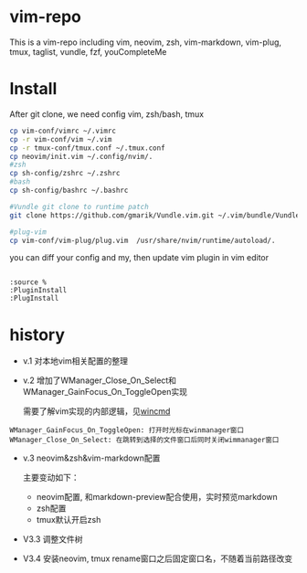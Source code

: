 # vim-repo

This is a vim-repo including vim, neovim, zsh, vim-markdown, vim-plug, tmux, taglist, vundle, fzf, youCompleteMe

# Install

After git clone, we need config vim, zsh/bash, tmux
```sh
cp vim-conf/vimrc ~/.vimrc
cp -r vim-conf/vim ~/.vim
cp -r tmux-conf/tmux.conf ~/.tmux.conf
cp neovim/init.vim ~/.config/nvim/.
#zsh
cp sh-config/zshrc ~/.zshrc
#bash
cp sh-config/bashrc ~/.bashrc

#Vundle git clone to runtime patch
git clone https://github.com/gmarik/Vundle.vim.git ~/.vim/bundle/Vundle.vim

#plug-vim
cp vim-conf/vim-plug/plug.vim  /usr/share/nvim/runtime/autoload/.
```

you can diff your config and my, then update vim plugin in vim editor

```

:source %
:PluginInstall
:PlugInstall

```

# history

- v.1 对本地vim相关配置的整理

- v.2 增加了WManager_Close_On_Select和WManager_GainFocus_On_ToggleOpen实现

    需要了解vim实现的内部逻辑，见[wincmd](https://github.com/yssl/twcmd.vim)

```
WManager_GainFocus_On_ToggleOpen: 打开时光标在winmanager窗口
WManager_Close_On_Select: 在跳转到选择的文件窗口后同时关闭wimmanager窗口
```

- v.3 neovim&zsh&vim-markdown配置

    主要变动如下：

    - neovim配置, 和markdown-preview配合使用，实时预览markdown
    - zsh配置
    - tmux默认开启zsh

- V3.3 调整文件树

- V3.4 安装neovim, tmux rename窗口之后固定窗口名，不随着当前路径改变
